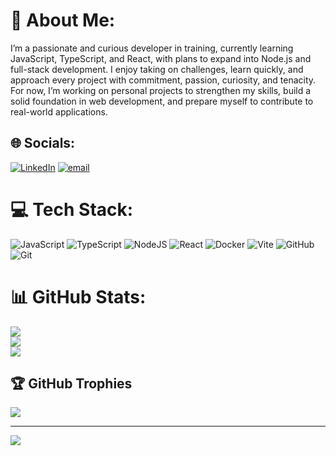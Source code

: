# 💫 About Me:
I’m a passionate and curious developer in training, currently learning JavaScript, TypeScript, and React, with plans to expand into Node.js and full-stack development. I enjoy taking on challenges, learn quickly, and approach every project with commitment, passion, curiosity, and tenacity. For now, I’m working on personal projects to strengthen my skills, build a solid foundation in web development, and prepare myself to contribute to real-world applications.


## 🌐 Socials:
[![LinkedIn](https://img.shields.io/badge/LinkedIn-%230077B5.svg?logo=linkedin&logoColor=white)](https://linkedin.com/in/www.linkedin.com/in/johan-p-m) [![email](https://img.shields.io/badge/Email-D14836?logo=gmail&logoColor=white)](mailto:joananantonio95@gmail.com) 

# 💻 Tech Stack:
![JavaScript](https://img.shields.io/badge/javascript-%23323330.svg?style=for-the-badge&logo=javascript&logoColor=%23F7DF1E) ![TypeScript](https://img.shields.io/badge/typescript-%23007ACC.svg?style=for-the-badge&logo=typescript&logoColor=white) ![NodeJS](https://img.shields.io/badge/node.js-6DA55F?style=for-the-badge&logo=node.js&logoColor=white) ![React](https://img.shields.io/badge/react-%2320232a.svg?style=for-the-badge&logo=react&logoColor=%2361DAFB) ![Docker](https://img.shields.io/badge/docker-%230db7ed.svg?style=for-the-badge&logo=docker&logoColor=white) ![Vite](https://img.shields.io/badge/vite-%23646CFF.svg?style=for-the-badge&logo=vite&logoColor=white) ![GitHub](https://img.shields.io/badge/github-%23121011.svg?style=for-the-badge&logo=github&logoColor=white) ![Git](https://img.shields.io/badge/git-%23F05033.svg?style=for-the-badge&logo=git&logoColor=white)
# 📊 GitHub Stats:
![](https://github-readme-stats.vercel.app/api?username=The-Lup&theme=dark&hide_border=false&include_all_commits=true&count_private=false)<br/>
![](https://nirzak-streak-stats.vercel.app/?user=The-Lup&theme=dark&hide_border=false)<br/>
![](https://github-readme-stats.vercel.app/api/top-langs/?username=The-Lup&theme=dark&hide_border=false&include_all_commits=true&count_private=false&layout=compact)

## 🏆 GitHub Trophies
![](https://github-profile-trophy.vercel.app/?username=The-Lup&theme=radical&no-frame=false&no-bg=false&margin-w=4)

---
[![](https://visitcount.itsvg.in/api?id=The-Lup&icon=9&color=8)](https://visitcount.itsvg.in)

<!-- Proudly created with GPRM ( https://gprm.itsvg.in ) -->
